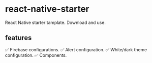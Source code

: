 # react-native-starter
React Native starter tamplate. Download and use.

## features
✅ Firebase configurations.
✅ Alert configuration.
✅ White/dark theme configuration.
✅ Components.
